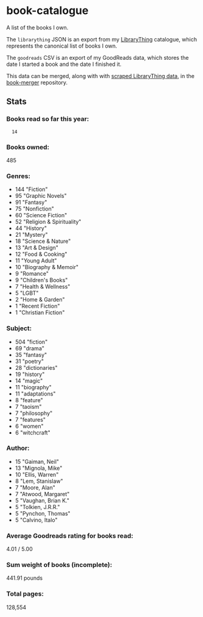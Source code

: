 book-catalogue
==============

A list of the books I own.

The `librarything` JSON is an export from my [LibraryThing](https://www.librarything.com/catalog/tripofmice) catalogue, which represents the canonical list of books I own.

The `goodreads` CSV is an export of my GoodReads data, which stores the date I started a book and the date I finished it.

This data can be merged, along with with [scraped LibraryThing data](https://github.com/mouse-reeve/book-scraper), in the [book-merger](https://github.com/mouse-reeve/book-merger) repository.

## Stats

### Books read so far this year:
      14

### Books owned:
485

### Genres:
- 144 "Fiction"
- 95 "Graphic Novels"
- 91 "Fantasy"
- 75 "Nonfiction"
- 60 "Science Fiction"
- 52 "Religion & Spirituality"
- 44 "History"
- 21 "Mystery"
- 18 "Science & Nature"
- 13 "Art & Design"
- 12 "Food & Cooking"
- 11 "Young Adult"
- 10 "Biography & Memoir"
- 9 "Romance"
- 9 "Children's Books"
- 7 "Health & Wellness"
- 5 "LGBT"
- 2 "Home & Garden"
- 1 "Recent Fiction"
- 1 "Christian Fiction"

### Subject:
- 504     "fiction"
- 69     "drama"
- 35     "fantasy"
- 31     "poetry"
- 28     "dictionaries"
- 19     "history"
- 14     "magic"
- 11     "biography"
- 11     "adaptations"
- 8     "feature"
- 7     "taoism"
- 7     "philosophy"
- 7     "features"
- 6     "women"
- 6     "witchcraft"

### Author:
- 15 "Gaiman, Neil"
- 13 "Mignola, Mike"
- 10 "Ellis, Warren"
- 8 "Lem, Stanislaw"
- 7 "Moore, Alan"
- 7 "Atwood, Margaret"
- 5 "Vaughan, Brian K."
- 5 "Tolkien, J.R.R."
- 5 "Pynchon, Thomas"
- 5 "Calvino, Italo"

### Average Goodreads rating for books read:
4.01 / 5.00

### Sum weight of books (incomplete):
441.91 pounds

### Total pages:
128,554

